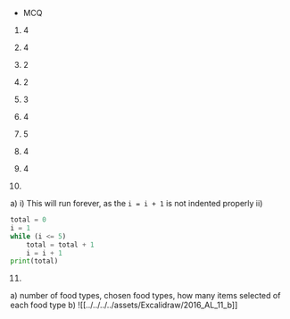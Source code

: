 - MCQ

1. 4
2. 4
3. 2
4. 2
5. 3
6. 4
7. 5
8. 4
9. 4

10.
a)
i) This will run forever, as the `i = i + 1` is not indented properly
ii) 

```python
total = 0
i = 1
while (i <= 5)
	total = total + 1
	i = i + 1
print(total)
```

11.
a) number of food types, chosen food types, how many items selected of each food type
b) ![[../../../../assets/Excalidraw/2016_AL_11_b]]

